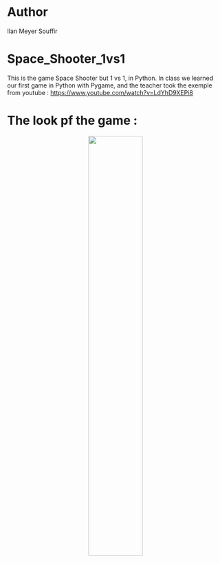 # Author
Ilan Meyer Souffir

# Space_Shooter_1vs1
This is the game Space Shooter but 1 vs 1, in Python.
In class we learned our first game in Python with Pygame, and the teacher took the exemple from youtube :
https://www.youtube.com/watch?v=LdYhD9XEPi8

# The look pf the game :
<p align="center">
  <img align="center" width=50% src = "https://user-images.githubusercontent.com/55143087/152003432-90b3eedf-3a42-4dab-83d3-9fe1432458b7.png"/>
</p>
